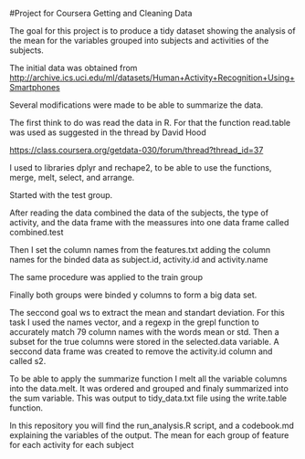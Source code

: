 
#Project for Coursera Getting and Cleaning Data 


The goal for this project is to produce a tidy dataset showing the analysis of the mean for the variables grouped into subjects and activities of the subjects.

The initial data was obtained from http://archive.ics.uci.edu/ml/datasets/Human+Activity+Recognition+Using+Smartphones

Several modifications were made to be able to summarize the data.

The first think to do was read the data in R. For that the function read.table was used as suggested in the thread by David Hood

https://class.coursera.org/getdata-030/forum/thread?thread_id=37

I used to libraries dplyr and rechape2, to be able to use the functions, merge, melt, select, and arrange. 

Started with the test group.

After reading the data combined the data of the subjects, the type of activity, and the data frame with the meassures into one data frame called combined.test

Then I set the column names from the features.txt adding the column names for the binded data as subject.id, activity.id and activity.name

The same procedure was applied to the train group

Finally both groups were binded y columns to form a big data set.

The seccond goal ws to extract the mean and standart deviation. For this task I used the names vector, and a regexp in the grepl function to accurately match 79 column names with the words mean or std. Then a subset for the true columns were stored in the selected.data variable. A seccond data frame was created to remove the activity.id column and called s2.

To be able to apply the summarize function I melt all the variable columns into the data.melt. It was ordered and grouped and finaly summarized into the sum variable. This was output to tidy_data.txt file using the write.table function.

In this repository you will find the run_analysis.R script, and a codebook.md explaining the variables of the output.
    The mean for each group of feature for each activity for each subject


